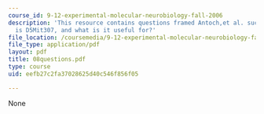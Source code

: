 ```yaml
---
course_id: 9-12-experimental-molecular-neurobiology-fall-2006
description: 'This resource contains questions framed Antoch,et al. such as: what
  is D5Mit307, and what is it useful for?'
file_location: /coursemedia/9-12-experimental-molecular-neurobiology-fall-2006/eefb27c2fa37028625d40c546f856f05_08questions.pdf
file_type: application/pdf
layout: pdf
title: 08questions.pdf
type: course
uid: eefb27c2fa37028625d40c546f856f05

---
```

None